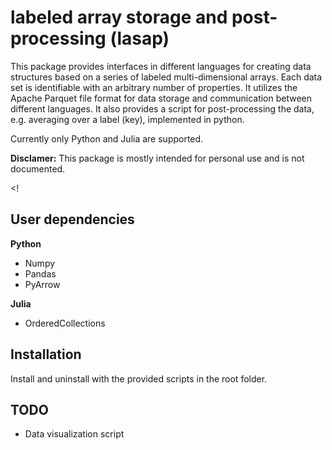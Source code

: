 # labeled array storage and post-processing (lasap)

This package provides interfaces in different languages for creating data structures based on a series of labeled multi-dimensional arrays. 
Each data set is identifiable with an arbitrary number of properties. 
It utilizes the Apache Parquet file format for data storage and communication between different languages.
It also provides a script for post-processing the data, e.g. averaging over a label (key), implemented in python.

Currently only Python and Julia are supported.

**Disclamer:** This package is mostly intended for personal use and is not documented. 

<!
## User dependencies

**Python**

* Numpy
* Pandas
* PyArrow

**Julia**

* OrderedCollections
>

## Installation

Install and uninstall with the provided scripts in the root folder.

## TODO

* Data visualization script
